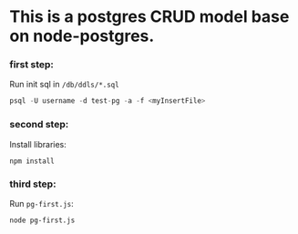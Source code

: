 # This is a postgres CRUD model base on node-postgres.

### first step:

Run init sql in `/db/ddls/*.sql`

```sql
psql -U username -d test-pg -a -f <myInsertFile>
```

### second step:

Install libraries:

```
npm install
```

### third step:

Run `pg-first.js`:

```
node pg-first.js
```
